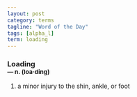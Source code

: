 ```yaml
---
layout: post
category: terms
tagline: "Word of the Day"
tags: [alpha_l]
term: loading
---
```


<h3>Loading<br/> <small>&mdash; n. (loa<span>&middot;</span>ding)</small></h3>
<p><ol>
<li>a minor injury to the shin, ankle, or foot</li>
</ol></p>
